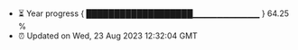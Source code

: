 - ⏳ Year progress { ███████████████████▁▁▁▁▁▁▁▁▁▁▁ } 64.25 %
- ⏰ Updated on Wed, 23 Aug 2023 12:32:04 GMT

